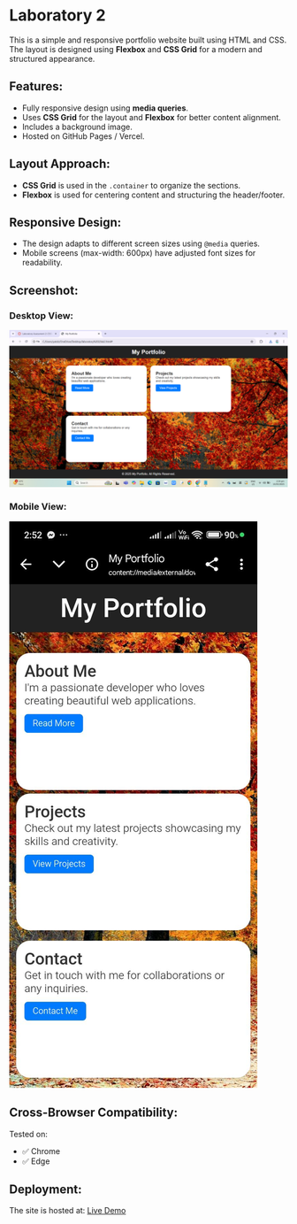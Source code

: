 # Laboratory 2

This is a simple and responsive portfolio website built using HTML and CSS. The layout is designed using **Flexbox** and **CSS Grid** for a modern and structured appearance.

## Features:
- Fully responsive design using **media queries**.
- Uses **CSS Grid** for the layout and **Flexbox** for better content alignment.
- Includes a background image.
- Hosted on GitHub Pages / Vercel.

## Layout Approach:
- **CSS Grid** is used in the `.container` to organize the sections.
- **Flexbox** is used for centering content and structuring the header/footer.

## Responsive Design:
- The design adapts to different screen sizes using `@media` queries.
- Mobile screens (max-width: 600px) have adjusted font sizes for readability.

## Screenshot:
### Desktop View:
![Screenshot](lab2_chrome.png)

### Mobile View:
![Screenshot](mobile_view.jpg)

## Cross-Browser Compatibility:
Tested on:
- ✅ Chrome
- ✅ Edge

## Deployment:
The site is hosted at: [Live Demo](https://cyrylretuta.github.io/laboratory-2/)
